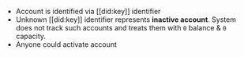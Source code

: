 - Account is identified via [[did:key]] identifier
- Unknown [[did:key]] identifier represents **inactive account**. System does not track such accounts and treats them  with `0` balance & `0` capacity.
- Anyone could activate account